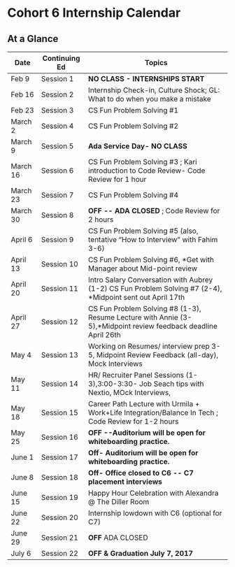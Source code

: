 # Cohort 6 Internship Calendar

## At a Glance

Date    | Continuing Ed        | Topics
--------|----------------------|-----------------------------
Feb 9   | Session 1     | **NO CLASS - INTERNSHIPS START**
Feb 16  | Session 2     | Internship Check-in, Culture Shock; GL: What to do when you make a mistake
Feb 23  | Session 3     | CS Fun Problem Solving #1
March 2  | Session 4     | CS Fun Problem Solving #2
March 9  | Session 5     | **Ada Service Day- NO CLASS**
March 16  | Session 6     | CS Fun Problem Solving #3 ; Kari introduction to Code Review- Code Review for 1 hour
March 23   | Session 7     | CS Fun Problem Solving #4
March 30   | Session 8     | **OFF -- ADA CLOSED** ; Code Review for 2 hours
April 6  | Session 9     | CS Fun Problem Solving #5 (also, tentative “How to Interview” with Fahim 3-6)
April 13  | Session 10    | CS Fun Problem Solving #6, *Get with Manager about Mid-point review
April 20  | Session 11    | Intro Salary Conversation with Aubrey (1-2) CS Fun Problem Solving #7 (2-4), *Midpoint sent out   April 17th
April 27  | Session 12    | CS Fun Problem Solving #8 (1-3), Resume Lecture with Annie (3-5),*Midpoint review feedback deadline April 26th 
May 4  | Session 13    | Working on Resumes/ interview prep 3-5, Midpoint Review  Feedback (all-day), Mock Interviews 
May 11  | Session 14    | HR/ Recruiter Panel Sessions (1-3),3:00-3:30- Job Seach tips with Nextio, MOck Interviews, 
May 18  | Session 15    | Career Path Lecture with Urmila + Work+Life Integration/Balance In Tech ; Code Review for 1-2 hours
May 25  | Session 16    | **OFF --Auditorium will be open for whiteboarding practice.** 
June 1  | Session 17    | **Off- Auditorium will be open for whiteboarding practice.** 
June 8  | Session 18    | **Off- Office closed to C6 -- C7 placement interviews**
June 15  | Session 19    | Happy Hour Celebration with Alexandra @ The Diller Room
June 22  | Session 20    | Internship lowdown with C6 (optional for C7) 
June 29  | Session 21    | **OFF** ADA CLOSED
July 6  | Session 22    | **OFF & Graduation July 7, 2017**
